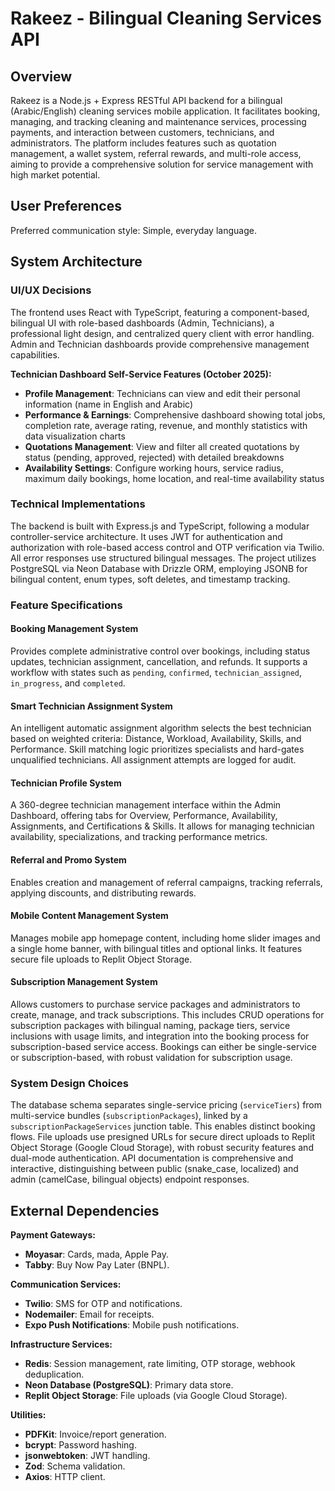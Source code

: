 # Rakeez - Bilingual Cleaning Services API

## Overview
Rakeez is a Node.js + Express RESTful API backend for a bilingual (Arabic/English) cleaning services mobile application. It facilitates booking, managing, and tracking cleaning and maintenance services, processing payments, and interaction between customers, technicians, and administrators. The platform includes features such as quotation management, a wallet system, referral rewards, and multi-role access, aiming to provide a comprehensive solution for service management with high market potential.

## User Preferences
Preferred communication style: Simple, everyday language.

## System Architecture

### UI/UX Decisions
The frontend uses React with TypeScript, featuring a component-based, bilingual UI with role-based dashboards (Admin, Technicians), a professional light design, and centralized query client with error handling. Admin and Technician dashboards provide comprehensive management capabilities.

**Technician Dashboard Self-Service Features (October 2025):**
- **Profile Management**: Technicians can view and edit their personal information (name in English and Arabic)
- **Performance & Earnings**: Comprehensive dashboard showing total jobs, completion rate, average rating, revenue, and monthly statistics with data visualization charts
- **Quotations Management**: View and filter all created quotations by status (pending, approved, rejected) with detailed breakdowns
- **Availability Settings**: Configure working hours, service radius, maximum daily bookings, home location, and real-time availability status

### Technical Implementations
The backend is built with Express.js and TypeScript, following a modular controller-service architecture. It uses JWT for authentication and authorization with role-based access control and OTP verification via Twilio. All error responses use structured bilingual messages. The project utilizes PostgreSQL via Neon Database with Drizzle ORM, employing JSONB for bilingual content, enum types, soft deletes, and timestamp tracking.

### Feature Specifications

#### Booking Management System
Provides complete administrative control over bookings, including status updates, technician assignment, cancellation, and refunds. It supports a workflow with states such as `pending`, `confirmed`, `technician_assigned`, `in_progress`, and `completed`.

#### Smart Technician Assignment System
An intelligent automatic assignment algorithm selects the best technician based on weighted criteria: Distance, Workload, Availability, Skills, and Performance. Skill matching logic prioritizes specialists and hard-gates unqualified technicians. All assignment attempts are logged for audit.

#### Technician Profile System
A 360-degree technician management interface within the Admin Dashboard, offering tabs for Overview, Performance, Availability, Assignments, and Certifications & Skills. It allows for managing technician availability, specializations, and tracking performance metrics.

#### Referral and Promo System
Enables creation and management of referral campaigns, tracking referrals, applying discounts, and distributing rewards.

#### Mobile Content Management System
Manages mobile app homepage content, including home slider images and a single home banner, with bilingual titles and optional links. It features secure file uploads to Replit Object Storage.

#### Subscription Management System
Allows customers to purchase service packages and administrators to create, manage, and track subscriptions. This includes CRUD operations for subscription packages with bilingual naming, package tiers, service inclusions with usage limits, and integration into the booking process for subscription-based service access. Bookings can either be single-service or subscription-based, with robust validation for subscription usage.

### System Design Choices

The database schema separates single-service pricing (`serviceTiers`) from multi-service bundles (`subscriptionPackages`), linked by a `subscriptionPackageServices` junction table. This enables distinct booking flows. File uploads use presigned URLs for secure direct uploads to Replit Object Storage (Google Cloud Storage), with robust security features and dual-mode authentication. API documentation is comprehensive and interactive, distinguishing between public (snake_case, localized) and admin (camelCase, bilingual objects) endpoint responses.

## External Dependencies

**Payment Gateways:**
- **Moyasar**: Cards, mada, Apple Pay.
- **Tabby**: Buy Now Pay Later (BNPL).

**Communication Services:**
- **Twilio**: SMS for OTP and notifications.
- **Nodemailer**: Email for receipts.
- **Expo Push Notifications**: Mobile push notifications.

**Infrastructure Services:**
- **Redis**: Session management, rate limiting, OTP storage, webhook deduplication.
- **Neon Database (PostgreSQL)**: Primary data store.
- **Replit Object Storage**: File uploads (via Google Cloud Storage).

**Utilities:**
- **PDFKit**: Invoice/report generation.
- **bcrypt**: Password hashing.
- **jsonwebtoken**: JWT handling.
- **Zod**: Schema validation.
- **Axios**: HTTP client.